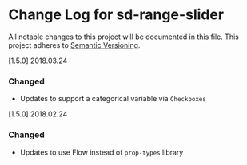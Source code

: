 # Change Log for sd-range-slider
All notable changes to this project will be documented in this file.
This project adheres to [Semantic Versioning](http://semver.org/).

[1.5.0] 2018.03.24
### Changed
- Updates to support a categorical variable via `Checkboxes`

[1.5.0] 2018.02.24
### Changed
- Updates to use Flow instead of `prop-types` library

